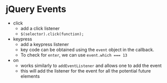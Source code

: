 # jQuery Events

- click
  - add a click listener
  - `$(selector).click(function);`
- keypress
  - add a keypress listener
  - key code can be obtained using the `event` object in the callback.
  - To check for `enter`, we can use `event.which === 13`
- on
  - works similarly to `addEventListener` and allows one to add the event
  - this will add the listener for the event for all the potential future elements
